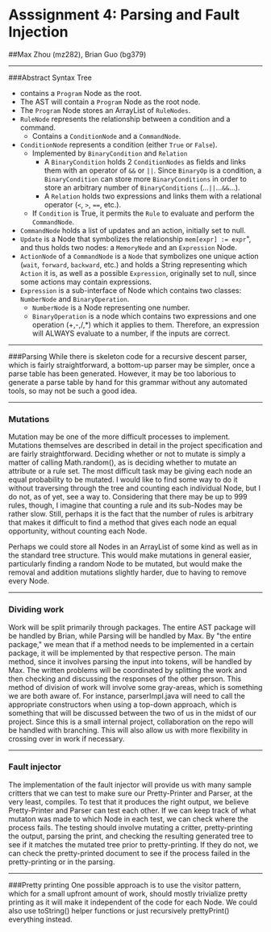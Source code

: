 # Asssignment 4: Parsing and Fault Injection
##Max Zhou (mz282), Brian Guo (bg379)
****
###Abstract Syntax Tree
* contains a `Program` Node as the root.
* The AST will contain a `Program` Node as the root node. 
*  The `Program` Node stores an ArrayList of `RuleNodes`.
*  `RuleNode` represents the relationship between a condition and a command. 
	 * Contains a `ConditionNode` and a `CommandNode`.
*  `ConditionNode` represents a condition (either `True` or `False`). 
	* Implemented by `BinaryCondition` and `Relation`
		* A `BinaryCondition` holds 2 `ConditionNodes` as fields and links them with an operator of `&&` or `||`. Since `BinaryOp` is a condition, a `BinaryCondition` can store more `BinaryConditions` in order to store an arbitrary number of `BinaryConditions` (...`||`...`&&`...).
		* A `Relation` holds two expressions and links them with a relational operator (`<`, `>`, `==`, etc.).  
	* If `Condition` is True, it permits the `Rule` to evaluate and perform the `CommandNode`.
*  `CommandNode` holds a list of updates and an action, initially set to null. 
* `Update` is a Node that symbolizes the relationship `mem[expr] := expr`", and thus holds two nodes: a `MemoryNode` and an `Expression` Node. 
* `ActionNode` of a `CommandNode` is a `Node` that symbolizes one unique action (`wait`, `forward`, `backward`, etc.) and holds a String representing which `Action` it is, as well as a possible `Expression`, originally set to null, since some actions may contain expressions.
*  `Expression` is a sub-interface of Node which contains two classes: `NumberNode` and `BinaryOperation`. 
	* `NumberNode` is a Node representing one number. 
	* `BinaryOperation` is a node which contains two expressions and one operation (+,-,/,*) which it applies to them. Therefore, an expression will ALWAYS evaluate to a number, if the inputs are correct. 
 
***
###Parsing
While there is skeleton code for a recursive descent parser, which is fairly straightforward, a bottom-up parser may be simpler, once a parse table has been generated.  However, it may be too laborious to generate a parse table by hand for this grammar without any automated tools, so may not be such a good idea.
***
### Mutations
Mutation may be one of the more difficult processes to implement. Mutations themselves are described in detail in the project specification and are fairly straightforward. Deciding whether or not to mutate is simply a matter of calling Math.random(), as is deciding whether to mutate an attribute or a rule set. The most difficult task may be giving each node an equal probability to be mutated. I would like to find some way to do it without traversing through the tree and counting each individual Node, but I do not, as of yet, see a way to. Considering that there may be up to 999 rules, though, I imagine that counting a rule and its sub-Nodes may be rather slow. Still, perhaps it is the fact that the number of rules is arbitrary that makes it difficult to find a method that gives each node an equal opportunity, without counting each Node.

Perhaps we could store all Nodes in an ArrayList of some kind as well as in the standard tree structure.  This would make mutations in general easier, particularly finding a random Node to be mutated, but would make the removal and addition mutations slightly harder, due to having to remove every Node.
***
### Dividing work

Work will be split primarily through packages.  The entire AST package will be handled by Brian, while Parsing will be handled by Max.  By "the entire package," we mean that if a method needs to be implemented in a certain package, it will be implemented by that respective person. The main method, since it involves  parsing the input into tokens, will be handled by Max. The written problems will be coordinated by splitting the work and then checking and discussing the responses of the other person. This method of division of work will involve some gray-areas, which is something we are both aware of. For instance, parserImpl.java will need to call the appropriate constructors when using a top-down approach, which is something that will be discussed between the two of us in the midst of our project.  Since this is a small internal project, collaboration on the repo will be handled with branching.  This will also allow us with more flexibility in crossing over in work if necessary.
***
### Fault injector
The implementation of the fault injector will provide us with many sample critters that we can test to make sure our Pretty-Printer and Parser, at the very least, compiles. To test that it produces the right output, we believe Pretty-Printer and Parser can test each other. If we can keep track of what mutaton was made to which Node in each test, we can check where the process fails. The testing should involve mutating a critter, pretty-printing the output, parsing the print, and checking the resulting generated tree to see if it matches the mutated tree prior to pretty-printing. If they do not, we can check the pretty-printed document to see if the process failed in the pretty-printing or in the parsing.
***
###Pretty printing
One possible approach is to use the visitor pattern, which for a small upfront amount of work, should mostly trivialize pretty printing as it will make it independent of the code for each Node.  We could also use toString() helper functions or just recursively prettyPrint() everything instead.
